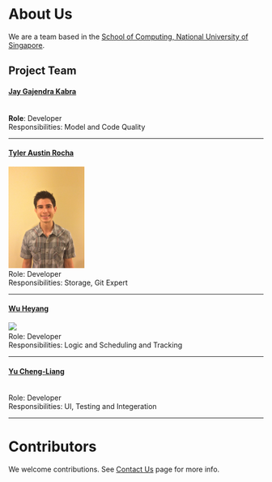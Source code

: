 # About Us

We are a team based in the [School of Computing, National University of Singapore](http://www.comp.nus.edu.sg).

## Project Team

#### [Jay Gajendra Kabra](https://github.com/jay500s)
<img src="" width="150"><br>
**Role**: Developer <br>
Responsibilities: Model and Code Quality

-----

#### [Tyler Austin Rocha](https://github.com/tylerrocha)
<img src="images/tylerrocha.jpg" width="150"><br>
Role: Developer <br>
Responsibilities: Storage, Git Expert

-----

#### [Wu Heyang](https://github.com/whyCaiJi)
<img src="i" width="150"><br>
Role: Developer <br>
Responsibilities: Logic and Scheduling and Tracking

-----

#### [Yu Cheng-Liang](https://github.com/nuslarry)
<img src="" width="150"><br>
Role: Developer <br>
Responsibilities: UI, Testing and Integeration

-----

# Contributors

We welcome contributions. See [Contact Us](ContactUs.md) page for more info.
